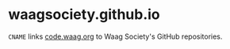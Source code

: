 waagsociety.github.io
=====================

`CNAME` links [code.waag.org](http://code.waag.org) to Waag Society's GitHub repositories.
